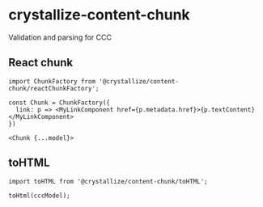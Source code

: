 # crystallize-content-chunk

Validation and parsing for CCC

## React chunk

```
import ChunkFactory from '@crystallize/content-chunk/reactChunkFactory';

const Chunk = ChunkFactory({
  link: p => <MyLinkComponent href={p.metadata.href}>{p.textContent}</MyLinkComponent>
})

<Chunk {...model}>
```

## toHTML

```
import toHTML from '@crystallize/content-chunk/toHTML';

toHtml(cccModel);
```
